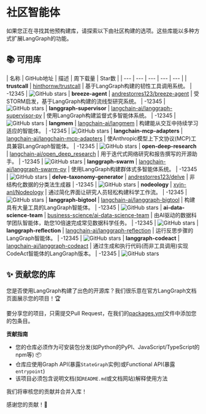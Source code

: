 [//]: # (此文件由docs/_scripts中的脚本自动生成，请勿直接编辑!)
# 社区智能体

如果您正在寻找其他预构建库，请探索以下由社区构建的选项。这些库能以多种方式扩展LangGraph的功能。

## 📚 可用库

[//]: # (此文件由docs/_scripts中的脚本自动生成，请勿直接编辑!)
| 名称 | GitHub地址 | 描述 | 周下载量 | Star数 |
| --- | --- | --- | --- | --- |
| **trustcall** | [hinthornw/trustcall](https://github.com/hinthornw/trustcall) | 基于LangGraph构建的韧性工具调用系统。 | -12345 | ![GitHub stars](https://img.shields.io/github/stars/hinthornw/trustcall?style=social)
| **breeze-agent** | [andrestorres123/breeze-agent](https://github.com/andrestorres123/breeze-agent) | 受STORM启发，基于LangGraph构建的流线型研究系统。 | -12345 | ![GitHub stars](https://img.shields.io/github/stars/andrestorres123/breeze-agent?style=social)
| **langgraph-supervisor** | [langchain-ai/langgraph-supervisor-py](https://github.com/langchain-ai/langgraph-supervisor-py) | 使用LangGraph构建监督式多智能体系统。 | -12345 | ![GitHub stars](https://img.shields.io/github/stars/langchain-ai/langgraph-supervisor-py?style=social)
| **langmem** | [langchain-ai/langmem](https://github.com/langchain-ai/langmem) | 构建能从交互中持续学习适应的智能体。 | -12345 | ![GitHub stars](https://img.shields.io/github/stars/langchain-ai/langmem?style=social)
| **langchain-mcp-adapters** | [langchain-ai/langchain-mcp-adapters](https://github.com/langchain-ai/langchain-mcp-adapters) | 使Anthropic模型上下文协议(MCP)工具兼容LangGraph智能体。 | -12345 | ![GitHub stars](https://img.shields.io/github/stars/langchain-ai/langchain-mcp-adapters?style=social)
| **open-deep-research** | [langchain-ai/open_deep_research](https://github.com/langchain-ai/open_deep_research) | 用于迭代式网络研究和报告撰写的开源助手。 | -12345 | ![GitHub stars](https://img.shields.io/github/stars/langchain-ai/open_deep_research?style=social)
| **langgraph-swarm** | [langchain-ai/langgraph-swarm-py](https://github.com/langchain-ai/langgraph-swarm-py) | 使用LangGraph构建群体式多智能体系统。 | -12345 | ![GitHub stars](https://img.shields.io/github/stars/langchain-ai/langgraph-swarm-py?style=social)
| **delve-taxonomy-generator** | [andrestorres123/delve](https://github.com/andrestorres123/delve) | 非结构化数据的分类法生成器 | -12345 | ![GitHub stars](https://img.shields.io/github/stars/andrestorres123/delve?style=social)
| **nodeology** | [xyin-anl/Nodeology](https://github.com/xyin-anl/Nodeology) | 通过简化界面让研究人员轻松构建科学工作流。 | -12345 | ![GitHub stars](https://img.shields.io/github/stars/xyin-anl/Nodeology?style=social)
| **langgraph-bigtool** | [langchain-ai/langgraph-bigtool](https://github.com/langchain-ai/langgraph-bigtool) | 构建具有大量工具的LangGraph智能体。 | -12345 | ![GitHub stars](https://img.shields.io/github/stars/langchain-ai/langgraph-bigtool?style=social)
| **ai-data-science-team** | [business-science/ai-data-science-team](https://github.com/business-science/ai-data-science-team) | 由AI驱动的数据科学团队智能体，助您10倍速完成常见数据科学任务。 | -12345 | ![GitHub stars](https://img.shields.io/github/stars/business-science/ai-data-science-team?style=social)
| **langgraph-reflection** | [langchain-ai/langgraph-reflection](https://github.com/langchain-ai/langgraph-reflection) | 运行反思步骤的LangGraph智能体。 | -12345 | ![GitHub stars](https://img.shields.io/github/stars/langchain-ai/langgraph-reflection?style=social)
| **langgraph-codeact** | [langchain-ai/langgraph-codeact](https://github.com/langchain-ai/langgraph-codeact) | 通过生成和执行代码(而非工具调用)实现CodeAct智能体的LangGraph版本。 | -12345 | ![GitHub stars](https://img.shields.io/github/stars/langchain-ai/langgraph-codeact?style=social)

## ✨ 贡献您的库

您是否使用LangGraph构建了出色的开源库？我们很乐意在官方LangGraph文档页面展示您的项目！🏆

要分享您的项目，只需提交Pull Request，在我们的[packages.yml](https://github.com/langchain-ai/langgraph/blob/main/docs/_scripts/third_party_page/packages.yml)文件中添加您的包条目。

**贡献指南**

- 您的仓库必须作为可安装包分发(如Python的PyPI、JavaScript/TypeScript的npm等) 📦
- 仓库应使用Graph API(暴露`StateGraph`实例)或Functional API(暴露`entrypoint`)
- 该项目必须包含说明文档(如`README.md`或文档网站)解释使用方法

我们将审核您的贡献并合并入库！

感谢您的贡献！🚀